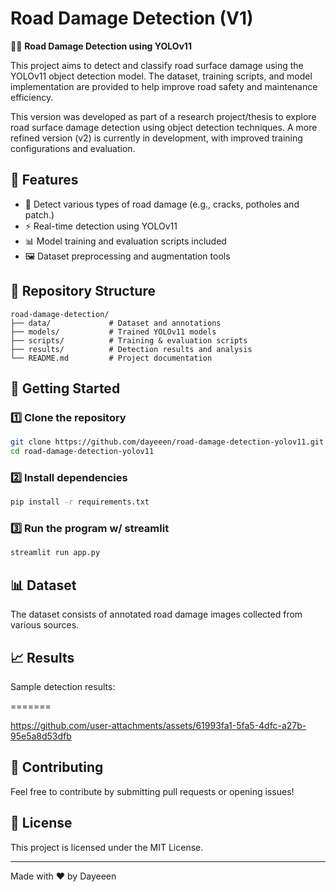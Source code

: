 # Road Damage Detection (V1)

🚗💥 **Road Damage Detection using YOLOv11**

This project aims to detect and classify road surface damage using the YOLOv11 object detection model. The dataset, training scripts, and model implementation are provided to help improve road safety and maintenance efficiency.

This version was developed as part of a research project/thesis to explore road surface damage detection using object detection techniques. A more refined version (v2) is currently in development, with improved training configurations and evaluation.

## 📌 Features
- 🚧 Detect various types of road damage (e.g., cracks, potholes and patch.)
- ⚡ Real-time detection using YOLOv11
- 📊 Model training and evaluation scripts included
- 🖼️ Dataset preprocessing and augmentation tools

## 📂 Repository Structure
```
road-damage-detection/
├── data/             # Dataset and annotations
├── models/           # Trained YOLOv11 models
├── scripts/          # Training & evaluation scripts
├── results/          # Detection results and analysis
└── README.md         # Project documentation
```

## 🚀 Getting Started
### 1️⃣ Clone the repository
```sh
git clone https://github.com/dayeeen/road-damage-detection-yolov11.git
cd road-damage-detection-yolov11
```

### 2️⃣ Install dependencies
```sh
pip install -r requirements.txt
```

### 3️⃣ Run the program w/ streamlit
```sh
streamlit run app.py

```

## 📊 Dataset
The dataset consists of annotated road damage images collected from various sources.

## 📈 Results
Sample detection results:

=======

https://github.com/user-attachments/assets/61993fa1-5fa5-4dfc-a27b-95e5a8d53dfb

## 🤝 Contributing
Feel free to contribute by submitting pull requests or opening issues!

## 📜 License
This project is licensed under the MIT License.

---
Made with ❤️ by Dayeeen
